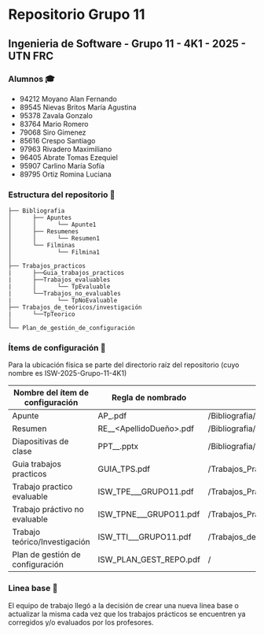 # Repositorio Grupo 11

## Ingenieria de Software - Grupo 11 - 4K1 - 2025 - UTN FRC

### Alumnos 🎓
-  94212 Moyano Alan Fernando 
-  89545 Nievas Britos María Agustina 
-  95378 Zavala Gonzalo 
-  83764 Mario Romero 
-  79068 Siro Gimenez 
-  85616 Crespo Santiago 
-  97963 Rivadero Maximiliano 
-  96405 Abrate Tomas Ezequiel 
-  95907 Carlino María Sofía 
-  89795 Ortiz Romina Luciana 

### Estructura del repositorio 📐
```
├── Bibliografia
│      ├── Apuntes
│      │      └── Apunte1
│      ├── Resumenes
│      │      └── Resumen1
│      └── Filminas
│	          └── Filmina1
│
├── Trabajos_practicos
|      ├──Guia_trabajos_practicos    
|      ├──Trabajos_evaluables
|      │      └── TpEvaluable
|      └──Trabajos_no_evaluables
|		      └── TpNoEvaluable
├── Trabajos_de_teóricos/investigación
|      └──TpTeorico
│
└── Plan_de_gestión_de_configuración
```


### Ítems de configuración 🔧
Para la ubicación física se parte del directorio raíz del repositorio (cuyo nombre es ISW-2025-Grupo-11-4K1)

| Nombre del ítem de configuración  	| Regla de nombrado                          	| Ubicación física              	      |
|-----------------------------------	|--------------------------------------------	|-------------------------------------	|
|Apunte		|	AP_<NombreDelApunte>.pdf| /Bibliografia/Apuntes |
|Resumen	|	RE_<NroParcial>_<ApellidoDueño>.pdf| /Bibliografia/Resumenes |
|Diapositivas de clase	|	PPT_<NroUnidad>_<NombreUnidad>.pptx|/Bibliografia/Filminas |
|Guia trabajos practicos	|	GUIA_TPS.pdf|/Trabajos_Practicos |
|Trabajo practico evaluable	|ISW_TPE_<NroTP>_<NombreTP>_GRUPO11.pdf|/Trabajos_Practicos/Trabajos_evaluables |
|Trabajo práctivo no evaluable	|ISW_TPNE_<NroTP>_<NombreTP>_GRUPO11.pdf| /Trabajos_Practicos/Trabajos_no_evaluables  |
|Trabajo teórico/Investigación	|ISW_TTI_<NroTP>_<NombreTP>_GRUPO11.pdf|/Trabajos_de_investigación_teoricos |
|Plan de gestión de configuración|	ISW_PLAN_GEST_REPO.pdf|/ |

### Linea base 📝

El equipo de trabajo llegó a la decisión de crear una nueva linea base o actualizar la misma cada vez que los trabajos prácticos se encuentren ya corregidos y/o evaluados por los profesores.


